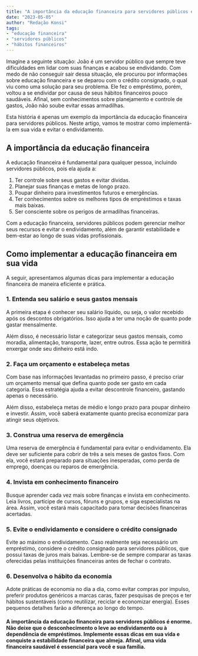 ```yaml
---
title: "A importância da educação financeira para servidores públicos e como implementá-la em sua vida"
date: "2023-05-05"
author: "Redação Konsi"
tags:
- "educação financeira"
- "servidores públicos"
- "hábitos financeiros"
---
```


Imagine a seguinte situação: João é um servidor público que sempre teve dificuldades em lidar com suas finanças e acabou se endividando. Com medo de não conseguir sair dessa situação, ele procurou por informações sobre educação financeira e se deparou com o crédito consignado, o qual viu como uma solução para seu problema. Ele fez o empréstimo, porém, voltou a se endividar por causa de seus hábitos financeiros pouco saudáveis. Afinal, sem conhecimentos sobre planejamento e controle de gastos, João não soube evitar essas armadilhas.

Esta história é apenas um exemplo da importância da educação financeira para servidores públicos. Neste artigo, vamos te mostrar como implementá-la em sua vida e evitar o endividamento.

## A importância da educação financeira

A educação financeira é fundamental para qualquer pessoa, incluindo servidores públicos, pois ela ajuda a:

1. Ter controle sobre seus gastos e evitar dívidas.
2. Planejar suas finanças e metas de longo prazo.
3. Poupar dinheiro para investimentos futuros e emergências.
4. Ter conhecimentos sobre os melhores tipos de empréstimos e taxas mais baixas.
5. Ser consciente sobre os perigos de armadilhas financeiras.

Com a educação financeira, servidores públicos podem gerenciar melhor seus recursos e evitar o endividamento, além de garantir estabilidade e bem-estar ao longo de suas vidas profissionais.

## Como implementar a educação financeira em sua vida

A seguir, apresentamos algumas dicas para implementar a educação financeira de maneira eficiente e prática.

### 1. Entenda seu salário e seus gastos mensais

A primeira etapa é conhecer seu salário líquido, ou seja, o valor recebido após os descontos obrigatórios. Isso ajuda a ter uma noção de quanto pode gastar mensalmente.

Além disso, é necessário listar e categorizar seus gastos mensais, como moradia, alimentação, transporte, lazer, entre outros. Essa ação te permitirá enxergar onde seu dinheiro está indo.

### 2. Faça um orçamento e estabeleça metas

Com base nas informações levantadas no primeiro passo, é preciso criar um orçamento mensal que defina quanto pode ser gasto em cada categoria. Essa estratégia ajuda a evitar descontrole financeiro, gastando apenas o necessário.

Além disso, estabeleça metas de médio e longo prazo para poupar dinheiro e investir. Assim, você saberá exatamente quanto precisa economizar para atingir seus objetivos.

### 3. Construa uma reserva de emergência

Uma reserva de emergência é fundamental para evitar o endividamento. Ela deve ser suficiente para cobrir de três a seis meses de gastos fixos. Com ela, você estará preparado para situações inesperadas, como perda de emprego, doenças ou reparos de emergência.

### 4. Invista em conhecimento financeiro

Busque aprender cada vez mais sobre finanças e invista em conhecimento. Leia livros, participe de cursos, fóruns e grupos, e siga especialistas na área. Assim, você estará mais capacitado para tomar decisões financeiras acertadas.

### 5. Evite o endividamento e considere o crédito consignado

Evite ao máximo o endividamento. Caso realmente seja necessário um empréstimo, considere o crédito consignado para servidores públicos, que possui taxas de juros mais baixas. Lembre-se de sempre comparar as taxas oferecidas pelas instituições financeiras antes de fechar o contrato.

### 6. Desenvolva o hábito da economia

Adote práticas de economia no dia a dia, como evitar compras por impulso, preferir produtos genéricos a marcas caras, fazer pesquisas de preços e ter hábitos sustentáveis (como reutilizar, reciclar e economizar energia). Esses pequenos detalhes farão a diferença ao longo do tempo.

#### A importância da educação financeira para servidores públicos é enorme. Não deixe que o desconhecimento o leve ao endividamento ou à dependência de empréstimos. Implemente essas dicas em sua vida e conquiste a estabilidade financeira que almeja. Afinal, uma vida financeira saudável é essencial para você e sua família.
